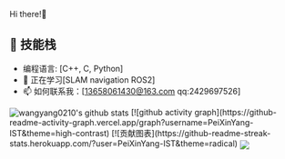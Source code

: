 Hi there!👋
## 🚀 技能栈
- 编程语言: [C++, C, Python]
- 🌱 正在学习[SLAM navigation ROS2]
- 📫 如何联系我：[13658061430@163.com qq:2429697526]
 <img align="center" src="https://github-readme-stats.vercel.app/api?username=PeiXinYang-IST&show_icons=true&include_all_commits=true&theme=buefy&hide_border=true" alt="wangyang0210's github stats" />
[![github activity graph](https://github-readme-activity-graph.vercel.app/graph?username=PeiXinYang-IST&theme=high-contrast)
[![贡献图表](https://github-readme-streak-stats.herokuapp.com/?user=PeiXinYang-IST&theme=radical)
 <img align="center" src="https://github-readme-stats.vercel.app/api/top-langs/?username=PeiXinYang-IST&layout=compact&theme=buefy&hide_border=true" />
